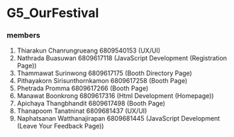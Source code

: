 # G5_OurFestival

### members

1. Thiarakun Chanrungrueang 6809540153 (UX/UI)
2. Nathrada Buasuwan 6809617118 (JavaScript Development (Registration Page))
3. Thammawat Surinwong 6809617175 (Booth Directory Page)
4. Pithayakorn Sirisunthornkamon 6809617258 (Booth Page)
5. Phetrada Promma 6809617266 (Booth Page)
6. Manawat Boonkrong 6809617316 (Html Development (Homepage))
7. Apichaya Thangbhandit 6809617498 (Booth Page)
8. Thanapoom Tanatninat 6809681437 (UX/UI)
9. Naphatsanan Watthanajirapan 6809681445 (JavaScript Development (Leave Your Feedback Page))
